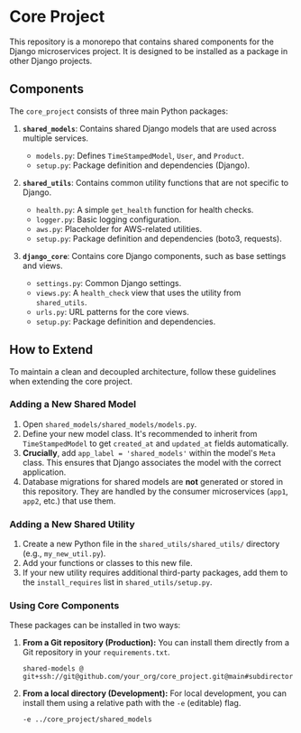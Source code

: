 # Core Project

This repository is a monorepo that contains shared components for the Django microservices project. It is designed to be installed as a package in other Django projects.

## Components

The `core_project` consists of three main Python packages:

1.  **`shared_models`**: Contains shared Django models that are used across multiple services.
    *   `models.py`: Defines `TimeStampedModel`, `User`, and `Product`.
    *   `setup.py`: Package definition and dependencies (Django).

2.  **`shared_utils`**: Contains common utility functions that are not specific to Django.
    *   `health.py`: A simple `get_health` function for health checks.
    *   `logger.py`: Basic logging configuration.
    *   `aws.py`: Placeholder for AWS-related utilities.
    *   `setup.py`: Package definition and dependencies (boto3, requests).

3.  **`django_core`**: Contains core Django components, such as base settings and views.
    *   `settings.py`: Common Django settings.
    *   `views.py`: A `health_check` view that uses the utility from `shared_utils`.
    *   `urls.py`: URL patterns for the core views.
    *   `setup.py`: Package definition and dependencies.

## How to Extend

To maintain a clean and decoupled architecture, follow these guidelines when extending the core project.

### Adding a New Shared Model

1.  Open `shared_models/shared_models/models.py`.
2.  Define your new model class. It's recommended to inherit from `TimeStampedModel` to get `created_at` and `updated_at` fields automatically.
3.  **Crucially**, add `app_label = 'shared_models'` within the model's `Meta` class. This ensures that Django associates the model with the correct application.
4.  Database migrations for shared models are **not** generated or stored in this repository. They are handled by the consumer microservices (`app1`, `app2`, etc.) that use them.

### Adding a New Shared Utility

1.  Create a new Python file in the `shared_utils/shared_utils/` directory (e.g., `my_new_util.py`).
2.  Add your functions or classes to this new file.
3.  If your new utility requires additional third-party packages, add them to the `install_requires` list in `shared_utils/setup.py`.

### Using Core Components

These packages can be installed in two ways:

1.  **From a Git repository (Production):**
    You can install them directly from a Git repository in your `requirements.txt`.
    ```
    shared-models @ git+ssh://git@github.com/your_org/core_project.git@main#subdirectory=shared_models
    ```

2.  **From a local directory (Development):**
    For local development, you can install them using a relative path with the `-e` (editable) flag.
    ```
    -e ../core_project/shared_models
    ```